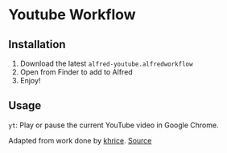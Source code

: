 # Youtube Workflow

## Installation

1. Download the latest `alfred-youtube.alfredworkflow`
2. Open from Finder to add to Alfred
3. Enjoy!

## Usage
`yt`: Play or pause the current YouTube video in Google Chrome.

Adapted from work done by [khrice](https://github.com/khrice). [Source](https://gist.github.com/khrice/10143186)

